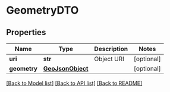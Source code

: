 # GeometryDTO

## Properties
Name | Type | Description | Notes
------------ | ------------- | ------------- | -------------
**uri** | **str** | Object URI | [optional] 
**geometry** | [**GeoJsonObject**](GeoJsonObject.md) |  | [optional] 

[[Back to Model list]](../README.md#documentation-for-models) [[Back to API list]](../README.md#documentation-for-api-endpoints) [[Back to README]](../README.md)


